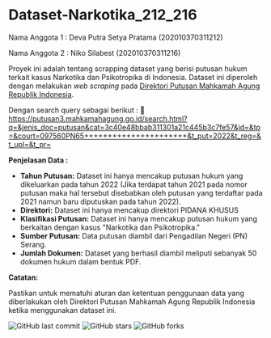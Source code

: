 # Dataset-Narkotika_212_216
Nama Anggota 1 : Deva Putra Setya Pratama (202010370311212)

Nama Anggota 2 : Niko Silabest (202010370311216)


Proyek ini adalah tentang scrapping dataset yang berisi putusan hukum terkait kasus Narkotika dan Psikotropika di Indonesia. Dataset ini diperoleh dengan melakukan _web scraping_ pada [Direktori Putusan Mahkamah Agung Republik Indonesia](https://putusan3.mahkamahagung.go.id/beranda.html). 

Dengan search query sebagai berikut :
🔗 https://putusan3.mahkamahagung.go.id/search.html?q=&jenis_doc=putusan&cat=3c40e48bbab311301a21c445b3c7fe57&jd=&tp=&court=097560PN65++++++++++++++++++++++&t_put=2022&t_reg=&t_upl=&t_pr=

**Penjelasan Data :**

- **Tahun Putusan:** Dataset ini hanya mencakup putusan hukum yang dikeluarkan pada tahun 2022 (Jika terdapat tahun 2021 pada nomor putusan maka hal tersebut disebabkan oleh putusan yang terdaftar pada 2021 namun baru diputuskan pada tahun 2022).
- **Direktori:** Dataset ini hanya mencakup direktori PIDANA KHUSUS
- **Klasifikasi Putusan:** Dataset ini hanya mencakup putusan hukum yang berkaitan dengan kasus "Narkotika dan Psikotropika."
- **Sumber Putusan:** Data putusan diambil dari Pengadilan Negeri (PN) Serang.
- **Jumlah Dokumen:** Dataset yang berhasil diambil meliputi sebanyak 50 dokumen hukum dalam bentuk PDF.

**Catatan:**

Pastikan untuk mematuhi aturan dan ketentuan penggunaan data yang diberlakukan oleh Direktori Putusan Mahkamah Agung Republik Indonesia ketika menggunakan dataset ini.

![GitHub last commit](https://img.shields.io/github/last-commit/212DevaPutra/Dataset-Narkotika_212_216)
![GitHub stars](https://img.shields.io/github/stars/212DevaPutra/Dataset-Narkotika_212_216)
![GitHub forks](https://img.shields.io/github/forks/212DevaPutra/Dataset-Narkotika_212_216)

